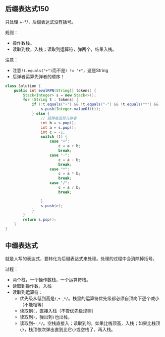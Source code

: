 ## 后缀表达式150

只处理 +-*/，后缀表达式没有括号。

规则：
- 操作数栈。
- 读取到数，入栈；读取到运算符，弹两个，结果入栈。


注意：
- 注意`!t.equals("+")`而不是`t != "+"`，这是String
- 后弹者运算先弹者的顺序！
```java
class Solution {
    public int evalRPN(String[] tokens) {
        Stack<Integer> s = new Stack<>();
        for (String t : tokens) {
            if (!t.equals("+") && !t.equals("-") && !t.equals("*") && !t.equals("/")) {
                s.push(Integer.valueOf(t));
            } else {
                // 后弹者运算先弹者
                int b = s.pop();
                int a = s.pop();
                int c = -1;
                switch (t) {
                    case "+":
                        c = a + b;
                        break;
                    case "-":
                        c = a - b;
                        break;
                    case "*":
                        c = a * b;
                        break;
                    case "/":
                        c = a / b;
                        break;

                }
                s.push(c);
            }
        }
        return s.pop();
    }
}
```
## 中缀表达式

就是人写的表达式，要转化为后缀表达式来处理。处理的过程中会消除掉括号。

过程：
- 两个栈，一个操作数栈，一个运算符栈。
- 读取到操作数，入栈
- 读取到运算符：
  - 优先级从低到高是`(`,`+-`,`*/`。栈里的运算符优先级都必须自顶向下逐个减小（不能相等）
  - 读取到`(`，直接入栈（不管优先级规则）
  - 读取到`)`，弹出到`(`也出栈。
  - 读取到`+-`,`*/`。空栈直接入；读取到的，如果比栈顶高，入栈；如果比栈顶小，栈顶依次弹出直到比它小或空栈了，再入栈。

```java

```